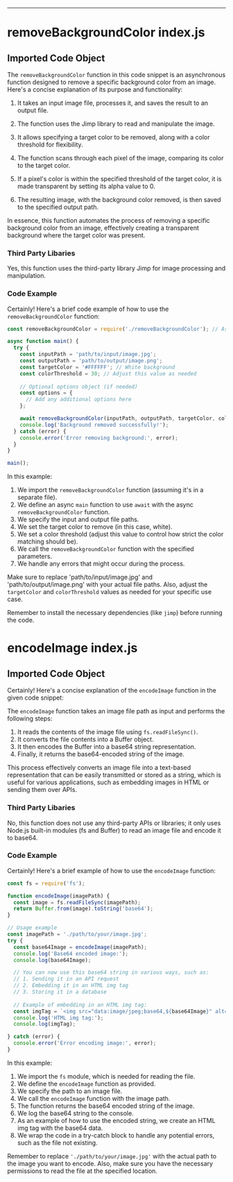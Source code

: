 

  

  

  

  

  

  

  

  

  

  

  

  

  

  

  

  

  

  

  

  

  

  

  

  

  

  

  

  

  

  

  

  

  

  

  

  

  

  

  

  

  

  

  

  

  

  

  

  

  

  

  

---
# removeBackgroundColor index.js
## Imported Code Object
The `removeBackgroundColor` function in this code snippet is an asynchronous function designed to remove a specific background color from an image. Here's a concise explanation of its purpose and functionality:

1. It takes an input image file, processes it, and saves the result to an output file.

2. The function uses the Jimp library to read and manipulate the image.

3. It allows specifying a target color to be removed, along with a color threshold for flexibility.

4. The function scans through each pixel of the image, comparing its color to the target color.

5. If a pixel's color is within the specified threshold of the target color, it is made transparent by setting its alpha value to 0.

6. The resulting image, with the background color removed, is then saved to the specified output path.

In essence, this function automates the process of removing a specific background color from an image, effectively creating a transparent background where the target color was present.

### Third Party Libaries

Yes, this function uses the third-party library Jimp for image processing and manipulation.

### Code Example

Certainly! Here's a brief code example of how to use the `removeBackgroundColor` function:

```javascript
const removeBackgroundColor = require('./removeBackgroundColor'); // Assuming the function is in a separate file

async function main() {
  try {
    const inputPath = 'path/to/input/image.jpg';
    const outputPath = 'path/to/output/image.png';
    const targetColor = '#FFFFFF'; // White background
    const colorThreshold = 30; // Adjust this value as needed
    
    // Optional options object (if needed)
    const options = {
      // Add any additional options here
    };

    await removeBackgroundColor(inputPath, outputPath, targetColor, colorThreshold, options);
    console.log('Background removed successfully!');
  } catch (error) {
    console.error('Error removing background:', error);
  }
}

main();
```

In this example:

1. We import the `removeBackgroundColor` function (assuming it's in a separate file).
2. We define an async `main` function to use `await` with the async `removeBackgroundColor` function.
3. We specify the input and output file paths.
4. We set the target color to remove (in this case, white).
5. We set a color threshold (adjust this value to control how strict the color matching should be).
6. We call the `removeBackgroundColor` function with the specified parameters.
7. We handle any errors that might occur during the process.

Make sure to replace 'path/to/input/image.jpg' and 'path/to/output/image.png' with your actual file paths. Also, adjust the `targetColor` and `colorThreshold` values as needed for your specific use case.

Remember to install the necessary dependencies (like `jimp`) before running the code.

# encodeImage index.js
## Imported Code Object
Certainly! Here's a concise explanation of the `encodeImage` function in the given code snippet:

The `encodeImage` function takes an image file path as input and performs the following steps:

1. It reads the contents of the image file using `fs.readFileSync()`.
2. It converts the file contents into a Buffer object.
3. It then encodes the Buffer into a base64 string representation.
4. Finally, it returns the base64-encoded string of the image.

This process effectively converts an image file into a text-based representation that can be easily transmitted or stored as a string, which is useful for various applications, such as embedding images in HTML or sending them over APIs.

### Third Party Libaries

No, this function does not use any third-party APIs or libraries; it only uses Node.js built-in modules (fs and Buffer) to read an image file and encode it to base64.

### Code Example

Certainly! Here's a brief example of how to use the `encodeImage` function:

```javascript
const fs = require('fs');

function encodeImage(imagePath) {
  const image = fs.readFileSync(imagePath);
  return Buffer.from(image).toString('base64');
}

// Usage example
const imagePath = './path/to/your/image.jpg';
try {
  const base64Image = encodeImage(imagePath);
  console.log('Base64 encoded image:');
  console.log(base64Image);

  // You can now use this base64 string in various ways, such as:
  // 1. Sending it in an API request
  // 2. Embedding it in an HTML img tag
  // 3. Storing it in a database
  
  // Example of embedding in an HTML img tag:
  const imgTag = `<img src="data:image/jpeg;base64,${base64Image}" alt="Encoded Image">`;
  console.log('HTML img tag:');
  console.log(imgTag);

} catch (error) {
  console.error('Error encoding image:', error);
}
```

In this example:

1. We import the `fs` module, which is needed for reading the file.
2. We define the `encodeImage` function as provided.
3. We specify the path to an image file.
4. We call the `encodeImage` function with the image path.
5. The function returns the base64 encoded string of the image.
6. We log the base64 string to the console.
7. As an example of how to use the encoded string, we create an HTML img tag with the base64 data.
8. We wrap the code in a try-catch block to handle any potential errors, such as the file not existing.

Remember to replace `'./path/to/your/image.jpg'` with the actual path to the image you want to encode. Also, make sure you have the necessary permissions to read the file at the specified location.


  

  

  

  

  

  

  

  

  